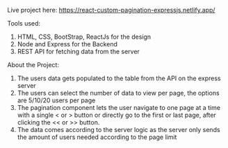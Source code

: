 Live project here: https://react-custom-pagination-expressjs.netlify.app/

Tools used: 
1. HTML, CSS, BootStrap, ReactJs for the design
2. Node and Express for the Backend
3. REST API for fetching data from the server

About the Project:
1. The users data gets populated to the table from the API on the express server
2. The users can select the number of data to view per page, the options are 5/10/20 users per page
3. The pagination component lets the user navigate to one page at a time with a single < or > button or directly go to the first or last page, after clicking the << or >> button.
4. The data comes according to the server logic as the server only sends the amount of users needed according to the page limit
